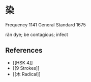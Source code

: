 # 染
Frequency 1141
General Standard 1675

rǎn
dye; be contagious; infect

## References
- [[HSK 4]]
- [[9 Strokes]]
- [[木 Radical]]